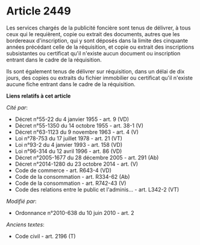 # Article 2449

Les services chargés de la publicité foncière sont tenus de délivrer, à tous ceux qui le requièrent, copie ou extrait des
documents, autres que les bordereaux d'inscription, qui y sont déposés dans la limite des cinquante années précédant celle de
la réquisition, et copie ou extrait des inscriptions subsistantes ou certificat qu'il n'existe aucun document ou inscription
entrant dans le cadre de la réquisition.

Ils sont également tenus de délivrer sur réquisition, dans un délai de dix jours, des copies ou extraits du fichier
immobilier ou certificat qu'il n'existe aucune fiche entrant dans le cadre de la réquisition.

**Liens relatifs à cet article**

_Cité par_:

  - Décret n°55-22 du 4 janvier 1955 - art. 9 (VD)
  - Décret n°55-1350 du 14 octobre 1955 - art. 38-1 (V)
  - Décret n°63-1123 du 9 novembre 1963 - art. 4 (V)
  - Loi n°78-753 du 17 juillet 1978 - art. 21 (VT)
  - Loi n°93-2 du 4 janvier 1993 - art. 158 (VD)
  - Loi n°96-314 du 12 avril 1996 - art. 86 (VD)
  - Décret n°2005-1677 du 28 décembre 2005 - art. 291 (Ab)
  - Décret n°2014-1280 du 23 octobre 2014 - art. (V)
  - Code de commerce - art. R643-4 (VD)
  - Code de la consommation - art. R334-62 (Ab)
  - Code de la consommation - art. R742-43 (V)
  - Code des relations entre le public et l'adminis... - art. L342-2 (VT)

_Modifié par_:

  - Ordonnance n°2010-638 du 10 juin 2010 - art. 2

_Anciens textes_:

  - Code civil - art. 2196 (T)
